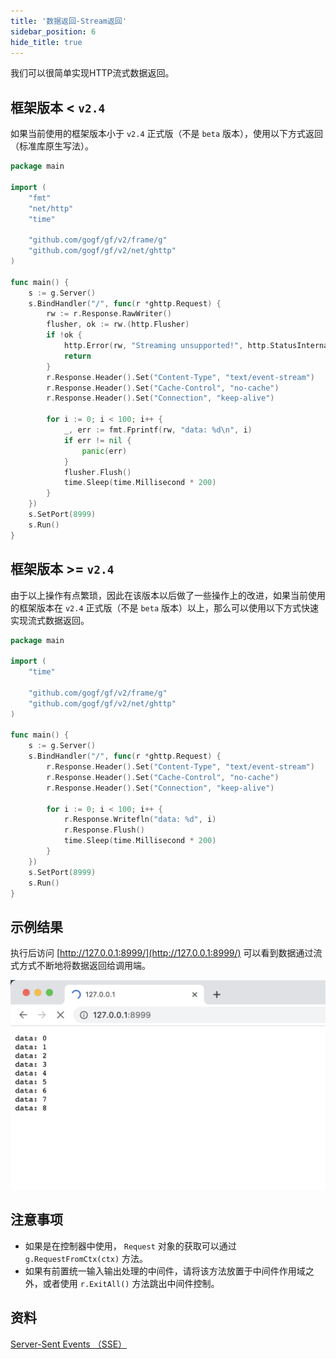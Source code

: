 ```yaml
---
title: '数据返回-Stream返回'
sidebar_position: 6
hide_title: true
---
```


我们可以很简单实现HTTP流式数据返回。

## 框架版本 < `v2.4`

如果当前使用的框架版本小于 `v2.4` 正式版（不是 `beta` 版本），使用以下方式返回（标准库原生写法）。

```go
package main

import (
    "fmt"
    "net/http"
    "time"

    "github.com/gogf/gf/v2/frame/g"
    "github.com/gogf/gf/v2/net/ghttp"
)

func main() {
    s := g.Server()
    s.BindHandler("/", func(r *ghttp.Request) {
        rw := r.Response.RawWriter()
        flusher, ok := rw.(http.Flusher)
        if !ok {
            http.Error(rw, "Streaming unsupported!", http.StatusInternalServerError)
            return
        }
        r.Response.Header().Set("Content-Type", "text/event-stream")
        r.Response.Header().Set("Cache-Control", "no-cache")
        r.Response.Header().Set("Connection", "keep-alive")

        for i := 0; i < 100; i++ {
            _, err := fmt.Fprintf(rw, "data: %d\n", i)
            if err != nil {
                panic(err)
            }
            flusher.Flush()
            time.Sleep(time.Millisecond * 200)
        }
    })
    s.SetPort(8999)
    s.Run()
}
```

## 框架版本 >= `v2.4`

由于以上操作有点繁琐，因此在该版本以后做了一些操作上的改进，如果当前使用的框架版本在 `v2.4` 正式版（不是 `beta` 版本）以上，那么可以使用以下方式快速实现流式数据返回。

```go
package main

import (
    "time"

    "github.com/gogf/gf/v2/frame/g"
    "github.com/gogf/gf/v2/net/ghttp"
)

func main() {
    s := g.Server()
    s.BindHandler("/", func(r *ghttp.Request) {
        r.Response.Header().Set("Content-Type", "text/event-stream")
        r.Response.Header().Set("Cache-Control", "no-cache")
        r.Response.Header().Set("Connection", "keep-alive")

        for i := 0; i < 100; i++ {
            r.Response.Writefln("data: %d", i)
            r.Response.Flush()
            time.Sleep(time.Millisecond * 200)
        }
    })
    s.SetPort(8999)
    s.Run()
}
```

## 示例结果

执行后访问 [http://127.0.0.1:8999/](http://127.0.0.1:8999/) 可以看到数据通过流式方式不断地将数据返回给调用端。

![](/markdown/1a8b7fecfb331ebe454633ac06b27592.png)

## 注意事项

- 如果是在控制器中使用， `Request` 对象的获取可以通过 `g.RequestFromCtx(ctx)` 方法。
- 如果有前置统一输入输出处理的中间件，请将该方法放置于中间件作用域之外，或者使用 `r.ExitAll()` 方法跳出中间件控制。

## 资料

[Server-Sent Events （SSE）](https://www.ruanyifeng.com/blog/2017/05/server-sent_events.html)